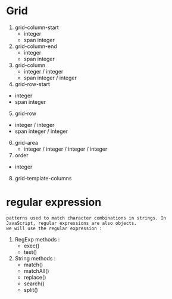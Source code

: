 # Grid 

1. grid-column-start 
   - integer
   - span integer 
2. grid-column-end 
   - integer 
   - span integer
3. grid-column
   -  integer / integer
   - span integer / integer
4.  grid-row-start 
   - integer
   - span integer 
5.  grid-row
   -  integer / integer
   - span integer / integer
6. grid-area 
   - integer / integer / integer / integer
7. order 
  - integer 
8. grid-template-columns


# regular expression 
    patterns used to match character combinations in strings. In JavaScript, regular expressions are also objects.  
    we will use the regular expression :
  1. RegExp methods :
     - exec()
     - test()
  2. String methods :
      - match()
      - matchAll() 
      - replace() 
      - search() 
      - split()
    
  